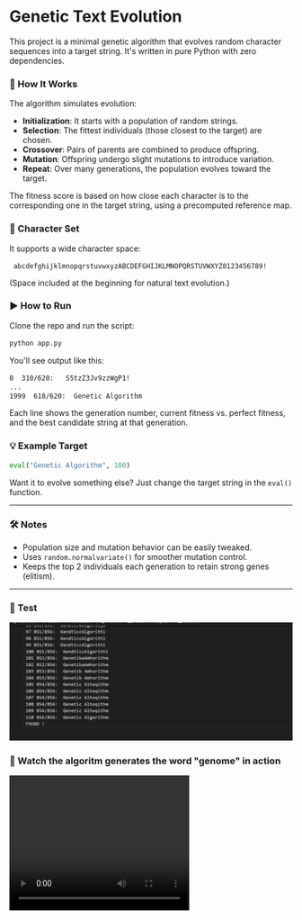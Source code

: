 
# Genetic Text Evolution

This project is a minimal genetic algorithm that evolves random character sequences into a target string. It's written in pure Python with zero dependencies.

### 🧬 How It Works

The algorithm simulates evolution:

- **Initialization**: It starts with a population of random strings.
- **Selection**: The fittest individuals (those closest to the target) are chosen.
- **Crossover**: Pairs of parents are combined to produce offspring.
- **Mutation**: Offspring undergo slight mutations to introduce variation.
- **Repeat**: Over many generations, the population evolves toward the target.

The fitness score is based on how close each character is to the corresponding one in the target string, using a precomputed reference map.

### 🔡 Character Set

It supports a wide character space:

```
 abcdefghijklmnopqrstuvwxyzABCDEFGHIJKLMNOPQRSTUVWXYZ0123456789!
```

(Space included at the beginning for natural text evolution.)

### ▶️ How to Run

Clone the repo and run the script:

```bash
python app.py
```

You'll see output like this:

```
0  310/620:   S5tzZ3Jv9zzWgP1!
...
1999  618/620:  Genetic Algorithm
```

Each line shows the generation number, current fitness vs. perfect fitness, and the best candidate string at that generation.

### 💡 Example Target

```python
eval("Genetic Algorithm", 100)
```

Want it to evolve something else? Just change the target string in the `eval()` function.

---

### 🛠️ Notes

- Population size and mutation behavior can be easily tweaked.
- Uses `random.normalvariate()` for smoother mutation control.
- Keeps the top 2 individuals each generation to retain strong genes (elitism).

---

### 🧪 Test

![alt](./assets/Screenshot%202025-04-09%20195638.png)

### 🎥 Watch  the algoritm generates the word "genome" in action 

<video src="./assets/genome_word_gen.mp4" width="320" height="240" controls></video>